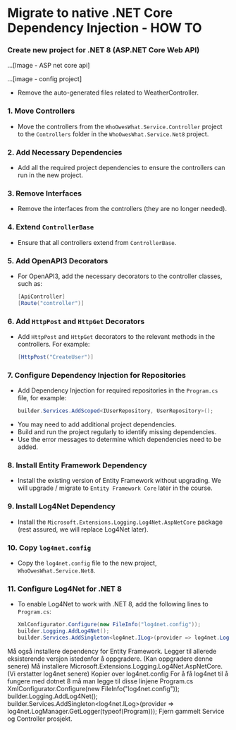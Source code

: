 # Migrate to native .NET Core Dependency Injection - HOW TO

### Create new project for .NET 8 (ASP.NET Core Web API)

...[Image - ASP net core api]

...[image - config project]

- Remove the auto-generated files related to WeatherController. 


### 1. Move Controllers
- Move the controllers from the `WhoOwesWhat.Service.Controller` project to the `Controllers` folder in the `WhoOwesWhat.Service.Net8` project.

### 2. Add Necessary Dependencies
- Add all the required project dependencies to ensure the controllers can run in the new project.

### 3. Remove Interfaces
- Remove the interfaces from the controllers (they are no longer needed).

### 4. Extend `ControllerBase`
- Ensure that all controllers extend from `ControllerBase`.

### 5. Add OpenAPI3 Decorators
- For OpenAPI3, add the necessary decorators to the controller classes, such as:
  ```csharp
  [ApiController]
  [Route("controller")]
  
### 6. Add `HttpPost` and `HttpGet` Decorators
- Add `HttpPost` and `HttpGet` decorators to the relevant methods in the controllers. For example:
  ```csharp
  [HttpPost("CreateUser")]

### 7. Configure Dependency Injection for Repositories
- Add Dependency Injection for required repositories in the `Program.cs` file, for example:
  ```csharp
  builder.Services.AddScoped<IUserRepository, UserRepository>();
- You may need to add additional project dependencies.
- Build and run the project regularly to identify missing dependencies. 
- Use the error messages to determine which dependencies need to be added.

### 8. Install Entity Framework Dependency
- Install the existing version of Entity Framework without upgrading. We will upgrade / migrate to `Entity Framework Core` later in the course.

### 9. Install Log4Net Dependency
- Install the `Microsoft.Extensions.Logging.Log4Net.AspNetCore` package (rest assured, we will replace Log4Net later).

### 10. Copy `log4net.config`
- Copy the `log4net.config` file to the new project, `WhoOwesWhat.Service.Net8`.

### 11. Configure Log4Net for .NET 8
- To enable Log4Net to work with .NET 8, add the following lines to `Program.cs`:
  ```csharp
  XmlConfigurator.Configure(new FileInfo("log4net.config"));
  builder.Logging.AddLog4Net();
  builder.Services.AddSingleton<log4net.ILog>(provider => log4net.LogManager.GetLogger(typeof(Program)));


Må også installere dependency for Entity Framework. Legger til allerede eksisterende versjon istedenfor å oppgradere. (Kan oppgradere denne senere)
Må installere Microsoft.Extensions.Logging.Log4Net.AspNetCore. (Vi erstatter log4net senere)
Kopier over log4net.config
For å få log4net til å fungere med dotnet 8 må man legge til disse linjene Program.cs XmlConfigurator.Configure(new FileInfo("log4net.config")); builder.Logging.AddLog4Net(); builder.Services.AddSingleton<log4net.ILog>(provider => log4net.LogManager.GetLogger(typeof(Program)));
Fjern gammelt Service og Controller prosjekt.


